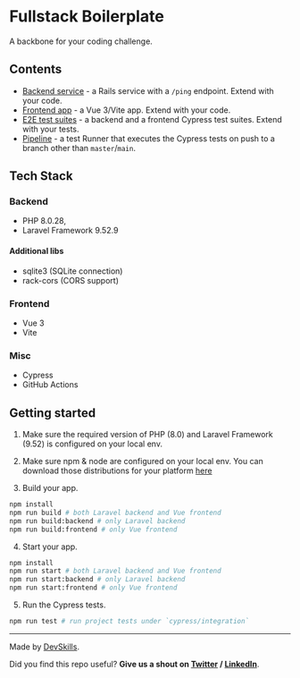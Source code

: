 # Fullstack Boilerplate

A backbone for your coding challenge.

## Contents

- [Backend service](app-backend) - a Rails service with a `/ping` endpoint. Extend with your code.
- [Frontend app](app-frontend) - a Vue 3/Vite app. Extend with your code.
- [E2E test suites](cypress/integration) - a backend and a frontend Cypress test suites. Extend with your tests.
- [Pipeline](.github/workflows/tests.yml) - a test Runner that executes the Cypress tests on push to a branch other than `master`/`main`.

## Tech Stack

### Backend

- PHP 8.0.28,
- Laravel Framework 9.52.9

#### Additional libs

- sqlite3 (SQLite connection)
- rack-cors (CORS support)
  
### Frontend

- Vue 3
- Vite

### Misc

- Cypress
- GitHub Actions

## Getting started

1. Make sure the required version of PHP (8.0) and Laravel Framework (9.52) is configured on your local env.

2. Make sure npm & node are configured on your local env. You can download those distributions for your platform [here](https://nodejs.org/en/download/)

3. Build your app.

```bash
npm install
npm run build # both Laravel backend and Vue frontend
npm run build:backend # only Laravel backend
npm run build:frontend # only Vue frontend
```

4. Start your app.

```bash
npm install
npm run start # both Laravel backend and Vue frontend
npm run start:backend # only Laravel backend
npm run start:frontend # only Vue frontend
```

5. Run the Cypress tests.

```bash
npm run test # run project tests under `cypress/integration`
```

---

Made by [DevSkills](https://devskills.co).

Did you find this repo useful? **Give us a shout on [Twitter](https://twitter.com/DevSkillsHQ) / [LinkedIn](https://www.linkedin.com/company/devskills)**.

